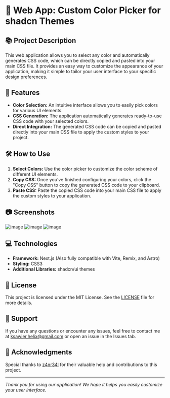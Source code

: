 # 🎨 Web App: Custom Color Picker for shadcn Themes

## 📚 Project Description

This web application allows you to select any color and automatically generates CSS code, which can be directly copied and pasted into your main CSS file. It provides an easy way to customize the appearance of your application, making it simple to tailor your user interface to your specific design preferences.

## 🚀 Features

- **Color Selection:** An intuitive interface allows you to easily pick colors for various UI elements.
- **CSS Generation:** The application automatically generates ready-to-use CSS code with your selected colors.
- **Direct Integration:** The generated CSS code can be copied and pasted directly into your main CSS file to apply the custom styles to your project.

## 🛠 How to Use

1. **Select Colors:** Use the color picker to customize the color scheme of different UI elements.
2. **Copy CSS:** Once you’ve finished configuring your colors, click the "Copy CSS" button to copy the generated CSS code to your clipboard.
3. **Paste CSS:** Paste the copied CSS code into your main CSS file to apply the custom styles to your application.

## 📷 Screenshots

![image](https://github.com/user-attachments/assets/921008ad-b8b7-4dd5-a7d1-262aa581a448)
![image](https://github.com/user-attachments/assets/6d822d66-222b-4c67-8782-0c1cb71f7183)
![image](https://github.com/user-attachments/assets/7821ace0-c4dc-46df-89f7-bb6cf7e61867)

## 💻 Technologies

- **Framework:** Next.js (Also fully compatible with Vite, Remix, and Astro)
- **Styling:** CSS3
- **Additional Libraries:** shadcn/ui themes

## 📝 License

This project is licensed under the MIT License. See the [LICENSE](./LICENSE) file for more details.

## 🙌 Support

If you have any questions or encounter any issues, feel free to contact me at [ksawier.helix@gmail.com](mailto:ksawier.helix@gmail.com) or open an issue in the Issues tab.

## 🙏 Acknowledgments

Special thanks to [z4nr34l](https://github.com/z4nr34l) for their valuable help and contributions to this project.

---

*Thank you for using our application! We hope it helps you easily customize your user interface.*

